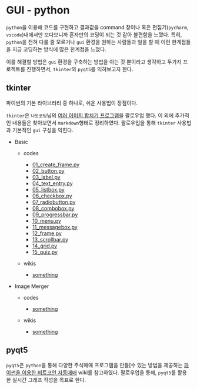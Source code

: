 # GUI - python

`python`을 이용해 코드를 구현하고 결과값을 command 창이나 혹은 편집기(`pycharm`, `vscode`)내에서만 보다보니까 혼자만의 코딩이 되는 것 같아 불편함을 느꼈다. 특히, `python`을 전혀 다룰 줄 모르거나 `gui` 환경을 원하는 사람들과 일을 할 때 이런 한계점들을 지금 코딩하는 방식에 많은 한계점을 느꼈다.

이를 해결할 방법은 `gui` 환경을 구축하는 방법을 아는 것 뿐이라고 생각하고 두가지 프로젝트를 진행하면서, `tkinter`와 `pyqt5`를 익혀보고자 한다.


## tkinter
파이썬의 기본 라이브러리 중 하나로, 쉬운 사용법이 장점이다.

`tkinter`은 `나도코딩`님의 [여러 이미지 합치기 프로그램](https://www.youtube.com/watch?v=bKPIcoou9N8&t=3835s&ab_channel=%EB%82%98%EB%8F%84%EC%BD%94%EB%94%A9)을 팔로우업 했다. 이 외에 추가적인 내용들은 찾아보면서 `markdown`형태로 정리하였다. 팔로우업을 통해 `tkinter` 사용법과 기본적인 `gui` 구성을 익힌다.

* Basic
  * codes
    *  [01_create_frame.py](https://github.com/CheolJ/TIL/blob/main/Python/gui/codes/nadocoding/01_create_frame.py)
    *  [02_button.py](https://github.com/CheolJ/TIL/blob/main/Python/gui/codes/nadocoding/02_button.py)
    *  [03_label.py](https://github.com/CheolJ/TIL/blob/main/Python/gui/codes/nadocoding/03_label.py)
    *  [04_text_entry.py](https://github.com/CheolJ/TIL/blob/main/Python/gui/codes/nadocoding/04_text_entry.py)
    *  [05_listbox.py](https://github.com/CheolJ/TIL/blob/main/Python/gui/codes/nadocoding/05_listbox.py)
    *  [06_checkbox.py](https://github.com/CheolJ/TIL/blob/main/Python/gui/codes/nadocoding/06_checkbox.py)
    *  [07_radiobutton.py](https://github.com/CheolJ/TIL/blob/main/Python/gui/codes/nadocoding/07_radiobutton.py)
    *  [08_combobox.py](https://github.com/CheolJ/TIL/blob/main/Python/gui/codes/nadocoding/08_combobox.py)
    *  [09_progressbar.py](https://github.com/CheolJ/TIL/blob/main/Python/gui/codes/nadocoding/09_progressbar.py)
    *  [10_menu.py](https://github.com/CheolJ/TIL/blob/main/Python/gui/codes/nadocoding/10_menu.py)
    *  [11_messagebox.py](https://github.com/CheolJ/TIL/blob/main/Python/gui/codes/nadocoding/11_messagebox.py)
    *  [12_frame.py](https://github.com/CheolJ/TIL/blob/main/Python/gui/codes/nadocoding/12_frame.py)
    *  [13_scrollbar.py](https://github.com/CheolJ/TIL/blob/main/Python/gui/codes/nadocoding/13_scrollbar.py)
    *  [14_grid.py](https://github.com/CheolJ/TIL/blob/main/Python/gui/codes/nadocoding/14_grid.py)
    *  [15_quiz.py](https://github.com/CheolJ/TIL/blob/main/Python/gui/codes/nadocoding/15_quiz.py)

  * wikis
    * [something]()

* Image Merger
  * codes
    * [something]()

  * wikis
    * [something]()

## pyqt5
`pyqt5`은 `python`을 통해 다양한 주식매매 프로그램을 만들[수 있는 방법을 제공하는 [파이썬을 이용한 비트코인 자동매매](](https://wikidocs.net/book/1665)) wiki를 참고하였다. 팔로우업을 통해, `pyqt5`를 활용한 실시간 그래프 작성을 목표로 한다.